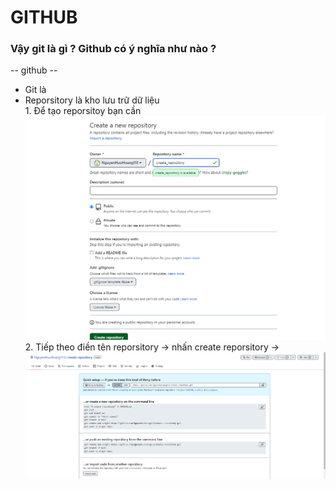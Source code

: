 # GITHUB
### Vậy git là gì ? Github có ý nghĩa như nào ?
-- github -- 

* Git là 
* Reporsitory là kho lưu trữ dữ liệu <br> 1. Để tạo reporsitoy bạn cần <br> ![Tạo reporsitory!](/Screenshot%202023-02-27%20151732.png) <br > 2. Tiếp theo điền tên reporsitory -> nhấn create reporsitory -> ![Kết quả create repository !](/K%E1%BA%BFt%20qu%E1%BA%A3%20create%20repository.png)

